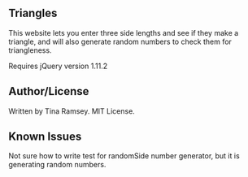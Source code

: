 ## Triangles

This website lets you enter three side lengths and see if they make a triangle, and will also generate random numbers to check them for triangleness.

Requires jQuery version 1.11.2

## Author/License

Written by Tina Ramsey. MIT License.

## Known Issues

Not sure how to write test for randomSide number generator, but it is generating random numbers.
